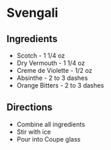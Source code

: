 # Svengali

## Ingredients

 * Scotch - 1 1/4 oz
 * Dry Vermouth - 1 1/4 oz
 * Creme de Violette - 1/2 oz
 * Absinthe - 2 to 3 dashes
 * Orange Bitters - 2 to 3 dashes

## Directions

 * Combine all ingredients
 * Stir with ice
 * Pour into Coupe glass
